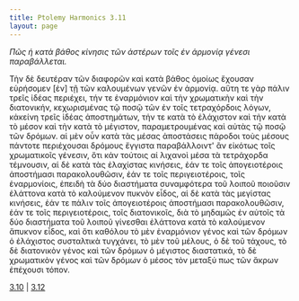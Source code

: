 ```yaml
---
title: Ptolemy Harmonics 3.11
layout: page
---
```




*Πῶς ἡ κατὰ βάθος κίνησις τῶν ἀστέρων τοῖς ἐν ἁρμονίᾳ γένεσι παραβάλλεται.*

Τὴν δὲ δευτέραν τῶν διαφορῶν καὶ κατὰ βάθος ὁμοίως ἔχουσαν εὑρήσομεν [ἐν] τῇ τῶν καλουμένων γενῶν ἐν ἁρμονίᾳ. αὕτη τε γὰρ πάλιν τρεῖς ἰδέας περιέχει, τήν τε ἐναρμόνιον καὶ τὴν χρωματικὴν καὶ τὴν διατονικήν, κεχωρισμένας τῷ ποσῷ τῶν ἐν τοῖς τετραχόρδοις λόγων, κἀκείνη τρεῖς ἰδέας ἀποστημάτων, τήν τε κατὰ τὸ ἐλάχιστον καὶ τὴν κατὰ τὸ μέσον καὶ τὴν κατὰ τὸ μέγιστον, παραμετρουμένας καὶ αὐτὰς τῷ ποσῷ τῶν δρόμων. αἱ μὲν οὖν κατὰ τὰς μέσας ἀποστάσεις πάροδοι τοὺς μέσους πάντοτε περιέχουσαι δρόμους ἔγγιστα παραβάλλοιντ' ἂν εἰκότως τοῖς χρωματικοῖς γένεσιν, ὅτι κἀν τούτοις αἱ λιχανοὶ μέσα τὰ τετράχορδα τέμνουσιν, αἱ δὲ κατὰ τὰς ἐλαχίστας κινήσεις, ἐάν τε τοῖς ἀπογειοτέροις ἀποστήμασι παρακολουθῶσιν, ἐάν τε τοῖς περιγειοτέροις, τοῖς ἐναρμονίοις, ἐπειδὴ τὰ δύο διαστήματα συναμφότερα τοῦ λοιποῦ ποιοῦσιν ἐλάττονα κατὰ τὸ καλούμενον πυκνὸν εἶδος, αἱ δὲ κατὰ τὰς μεγίστας κινήσεις, ἐάν τε πάλιν τοῖς ἀπογειοτέροις ἀποστήμασι παρακολουθῶσιν, ἐάν τε τοῖς περιγειοτέροις, τοῖς διατονικοῖς, διὰ τὸ μηδαμῶς ἐν αὐτοῖς τὰ δύο διαστήματα τοῦ λοιποῦ γίνεσθαι ἐλάττονα κατὰ τὸ καλούμενον ἄπυκνον εἶδος, καὶ ὅτι καθόλου τὸ μὲν ἐναρμόνιον γένος καὶ τῶν δρόμων ὁ ἐλάχιστος συσταλτικὰ τυγχάνει, τὸ μὲν τοῦ μέλους, ὁ δὲ τοῦ τάχους, τὸ δὲ διατονικὸν γένος καὶ τῶν δρόμων ὁ μέγιστος διαστατικά, τὸ δὲ χρωματικὸν γένος καὶ τῶν δρόμων ὁ μέσος τὸν μεταξύ πως τῶν ἄκρων ἐπέχουσι τόπον.



[3.10](../3.10/) | [3.12](../3.12/) 

